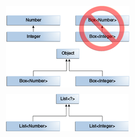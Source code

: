 

![generics-subtypeRelationship.gif](generics-subtypeRelationship.gif)

![generics-listParent.gif](generics-listParent.gif)
